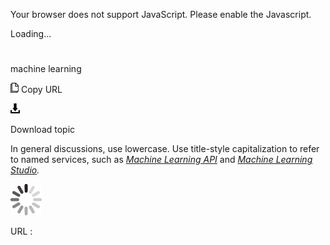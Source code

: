 Your browser does not support JavaScript. Please enable the Javascript.

Loading...

# 

machine learning

![Copy URL](machine-learning_files/Copy.png)
Copy URL

![Download](machine-learning_files/Download.png)

Download topic

In general discussions, use lowercase. Use title-style capitalization to refer to named services, such as *[Machine Learning API](https://worldready.cloudapp.net/Styleguide/Read?id=2696&topicid=27987)* and *[Machine Learning Studio](https://worldready.cloudapp.net/Styleguide/Read?id=2696&topicid=27988).*

![In progress](machine-learning_files/activity-large.gif)

URL :
